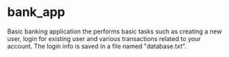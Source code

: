 # bank_app
Basic banking application the performs basic tasks such as creating a new user, login for existing user and various transactions related to your account.
The login info is saved in a file named "database.txt". 
